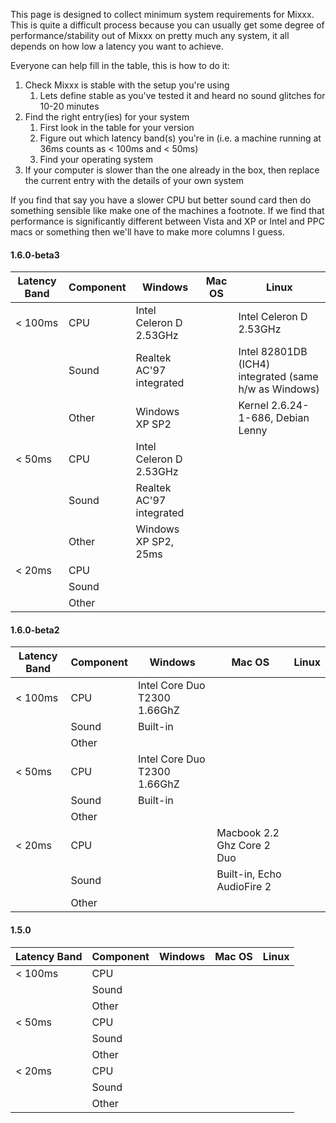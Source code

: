 This page is designed to collect minimum system requirements for Mixxx.
This is quite a difficult process because you can usually get some
degree of performance/stability out of Mixxx on pretty much any system,
it all depends on how low a latency you want to achieve.

Everyone can help fill in the table, this is how to do it:

1.  Check Mixxx is stable with the setup you're using
    1.  Lets define stable as you've tested it and heard no sound
        glitches for 10-20 minutes
2.  Find the right entry(ies) for your system
    1.  First look in the table for your version
    2.  Figure out which latency band(s) you're in (i.e. a machine
        running at 36ms counts as \< 100ms and \< 50ms)
    3.  Find your operating system
3.  If your computer is slower than the one already in the box, then
    replace the current entry with the details of your own system

If you find that say you have a slower CPU but better sound card then do
something sensible like make one of the machines a footnote. If we find
that performance is significantly different between Vista and XP or
Intel and PPC macs or something then we'll have to make more columns I
guess.

#### 1.6.0-beta3

| Latency Band | Component | Windows                  | Mac OS | Linux                                                 |
| ------------ | --------- | ------------------------ | ------ | ----------------------------------------------------- |
| \< 100ms     | CPU       | Intel Celeron D 2.53GHz  |        | Intel Celeron D 2.53GHz                               |
|              | Sound     | Realtek AC'97 integrated |        | Intel 82801DB (ICH4) integrated (same h/w as Windows) |
|              | Other     | Windows XP SP2           |        | Kernel 2.6.24-1-686, Debian Lenny                     |
| \< 50ms      | CPU       | Intel Celeron D 2.53GHz  |        |                                                       |
|              | Sound     | Realtek AC'97 integrated |        |                                                       |
|              | Other     | Windows XP SP2, 25ms     |        |                                                       |
| \< 20ms      | CPU       |                          |        |                                                       |
|              | Sound     |                          |        |                                                       |
|              | Other     |                          |        |                                                       |

#### 1.6.0-beta2

| Latency Band | Component | Windows                      | Mac OS                     | Linux |
| ------------ | --------- | ---------------------------- | -------------------------- | ----- |
| \< 100ms     | CPU       | Intel Core Duo T2300 1.66GhZ |                            |       |
|              | Sound     | Built-in                     |                            |       |
|              | Other     |                              |                            |       |
| \< 50ms      | CPU       | Intel Core Duo T2300 1.66GhZ |                            |       |
|              | Sound     | Built-in                     |                            |       |
|              | Other     |                              |                            |       |
| \< 20ms      | CPU       |                              | Macbook 2.2 Ghz Core 2 Duo |       |
|              | Sound     |                              | Built-in, Echo AudioFire 2 |       |
|              | Other     |                              |                            |       |

#### 1.5.0

| Latency Band | Component | Windows | Mac OS | Linux |
| ------------ | --------- | ------- | ------ | ----- |
| \< 100ms     | CPU       |         |        |       |
|              | Sound     |         |        |       |
|              | Other     |         |        |       |
| \< 50ms      | CPU       |         |        |       |
|              | Sound     |         |        |       |
|              | Other     |         |        |       |
| \< 20ms      | CPU       |         |        |       |
|              | Sound     |         |        |       |
|              | Other     |         |        |       |
